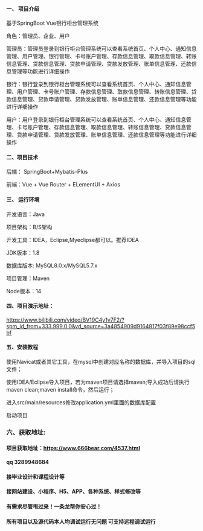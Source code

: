 

#### 一、 项目介绍
基于SpringBoot Vue银行柜台管理系统

角色：管理员、企业、用户

管理员：管理员登录到银行柜台管理系统可以查看系统首页、个人中心、通知信息管理、用户管理、银行管理、卡号账户管理、存款信息管理、取款信息管理、转账信息管理、贷款信息管理、贷款申请管理、贷款发放管理、账单信息管理、还款信息管理等功能进行详细操作

银行：银行登录到银行柜台管理系统可以查看系统首页、个人中心、通知信息管理、用户管理、卡号账户管理、存款信息管理、取款信息管理、转账信息管理、贷款信息管理、贷款申请管理、贷款发放管理、账单信息管理、还款信息管理等功能进行详细操作

用户：用户登录到银行柜台管理系统可以查看系统首页、个人中心、通知信息管理、卡号账户管理、存款信息管理、取款信息管理、转账信息管理、贷款信息管理、贷款申请管理、贷款发放管理、账单信息管理、还款信息管理等功能进行详细操作
#### 二、项目技术
后端： SpringBoot+Mybatis-Plus

前端：Vue + Vue Router + ELementUI + Axios

#### 三、 运行环境
开发语言：Java

项目架构：B/S架构

开发工具：IDEA，Eclipse,Myeclipse都可以。推荐IDEA

JDK版本：1.8

数据库版本: MySQL8.0.x/MySQL5.7.x

项目管理：Maven

Node版本：14

#### 四、项目演示地址：

https://www.bilibili.com/video/BV19C4y1v7F2/?spm_id_from=333.999.0.0&vd_source=3a4854909d9164817f03f89e98ccf5bf

#### 五、安装教程
使用Navicat或者其它工具，在mysql中创建对应名称的数据库，并导入项目的sql文件；

使用IDEA/Eclipse导入项目，若为maven项目请选择maven;导入成功后请执行maven clean;maven install命令，然后运行；

进入src/main/resources修改application.yml里面的数据库配置

启动项目


### 六、获取地址:
#### 项目获取地址：https://www.666bear.com/4537.html
#### qq 3289948684
#### 接毕业设计和课程设计等
#### 接网站建设、小程序、H5、APP、各种系统、样式修改等
#### 有需求尽管甩过来！一条龙帮你安心过！
#### 所有项目以及源代码本人均调试运行无问题 可支持远程调试运行





